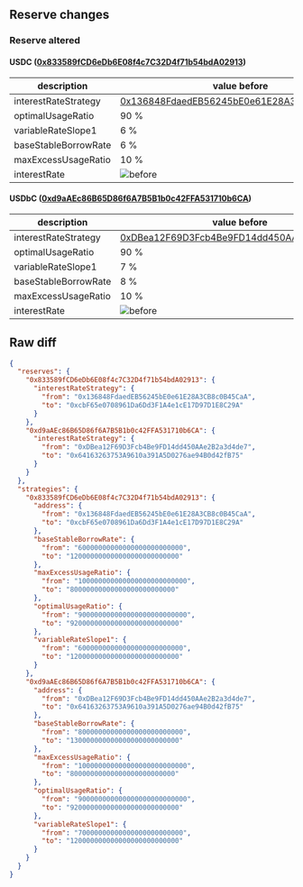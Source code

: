 ## Reserve changes

### Reserve altered

#### USDC ([0x833589fCD6eDb6E08f4c7C32D4f71b54bdA02913](https://basescan.org/address/0x833589fCD6eDb6E08f4c7C32D4f71b54bdA02913))

| description | value before | value after |
| --- | --- | --- |
| interestRateStrategy | [0x136848FdaedEB56245bE0e61E28A3CB8c0B45CaA](https://basescan.org/address/0x136848FdaedEB56245bE0e61E28A3CB8c0B45CaA) | [0xcbF65e0708961Da6Dd3F1A4e1cE17D97D1E8C29A](https://basescan.org/address/0xcbF65e0708961Da6Dd3F1A4e1cE17D97D1E8C29A) |
| optimalUsageRatio | 90 % | 92 % |
| variableRateSlope1 | 6 % | 12 % |
| baseStableBorrowRate | 6 % | 12 % |
| maxExcessUsageRatio | 10 % | 8 % |
| interestRate | ![before](/.assets/44bd6c5258c27248fabcd09a99dec757454c2a7e.svg) | ![after](/.assets/59123f839c4a9ef1d4a2dab92414c51edb0dd440.svg) |

#### USDbC ([0xd9aAEc86B65D86f6A7B5B1b0c42FFA531710b6CA](https://basescan.org/address/0xd9aAEc86B65D86f6A7B5B1b0c42FFA531710b6CA))

| description | value before | value after |
| --- | --- | --- |
| interestRateStrategy | [0xDBea12F69D3Fcb4Be9FD14dd450AAe2B2a3d4de7](https://basescan.org/address/0xDBea12F69D3Fcb4Be9FD14dd450AAe2B2a3d4de7) | [0x64163263753A9610a391A5D0276ae94B0d42fB75](https://basescan.org/address/0x64163263753A9610a391A5D0276ae94B0d42fB75) |
| optimalUsageRatio | 90 % | 92 % |
| variableRateSlope1 | 7 % | 12 % |
| baseStableBorrowRate | 8 % | 13 % |
| maxExcessUsageRatio | 10 % | 8 % |
| interestRate | ![before](/.assets/d79d8eb0abd33ffb877708fe07140ce5c8503360.svg) | ![after](/.assets/36c73faed5aa696962f84de663a53270b225721c.svg) |

## Raw diff

```json
{
  "reserves": {
    "0x833589fCD6eDb6E08f4c7C32D4f71b54bdA02913": {
      "interestRateStrategy": {
        "from": "0x136848FdaedEB56245bE0e61E28A3CB8c0B45CaA",
        "to": "0xcbF65e0708961Da6Dd3F1A4e1cE17D97D1E8C29A"
      }
    },
    "0xd9aAEc86B65D86f6A7B5B1b0c42FFA531710b6CA": {
      "interestRateStrategy": {
        "from": "0xDBea12F69D3Fcb4Be9FD14dd450AAe2B2a3d4de7",
        "to": "0x64163263753A9610a391A5D0276ae94B0d42fB75"
      }
    }
  },
  "strategies": {
    "0x833589fCD6eDb6E08f4c7C32D4f71b54bdA02913": {
      "address": {
        "from": "0x136848FdaedEB56245bE0e61E28A3CB8c0B45CaA",
        "to": "0xcbF65e0708961Da6Dd3F1A4e1cE17D97D1E8C29A"
      },
      "baseStableBorrowRate": {
        "from": "60000000000000000000000000",
        "to": "120000000000000000000000000"
      },
      "maxExcessUsageRatio": {
        "from": "100000000000000000000000000",
        "to": "80000000000000000000000000"
      },
      "optimalUsageRatio": {
        "from": "900000000000000000000000000",
        "to": "920000000000000000000000000"
      },
      "variableRateSlope1": {
        "from": "60000000000000000000000000",
        "to": "120000000000000000000000000"
      }
    },
    "0xd9aAEc86B65D86f6A7B5B1b0c42FFA531710b6CA": {
      "address": {
        "from": "0xDBea12F69D3Fcb4Be9FD14dd450AAe2B2a3d4de7",
        "to": "0x64163263753A9610a391A5D0276ae94B0d42fB75"
      },
      "baseStableBorrowRate": {
        "from": "80000000000000000000000000",
        "to": "130000000000000000000000000"
      },
      "maxExcessUsageRatio": {
        "from": "100000000000000000000000000",
        "to": "80000000000000000000000000"
      },
      "optimalUsageRatio": {
        "from": "900000000000000000000000000",
        "to": "920000000000000000000000000"
      },
      "variableRateSlope1": {
        "from": "70000000000000000000000000",
        "to": "120000000000000000000000000"
      }
    }
  }
}
```